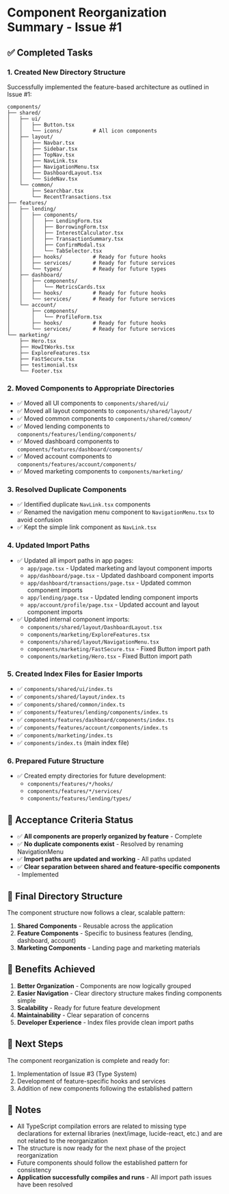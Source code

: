 # Component Reorganization Summary - Issue #1

## ✅ Completed Tasks

### 1. Created New Directory Structure
Successfully implemented the feature-based architecture as outlined in Issue #1:

```
components/
├── shared/
│   ├── ui/
│   │   ├── Button.tsx
│   │   └── icons/          # All icon components
│   ├── layout/
│   │   ├── Navbar.tsx
│   │   ├── Sidebar.tsx
│   │   ├── TopNav.tsx
│   │   ├── NavLink.tsx
│   │   ├── NavigationMenu.tsx
│   │   ├── DashboardLayout.tsx
│   │   └── SideNav.tsx
│   └── common/
│       ├── Searchbar.tsx
│       └── RecentTransactions.tsx
├── features/
│   ├── lending/
│   │   ├── components/
│   │   │   ├── LendingForm.tsx
│   │   │   ├── BorrowingForm.tsx
│   │   │   ├── InterestCalculator.tsx
│   │   │   ├── TransactionSummary.tsx
│   │   │   ├── ConfirmModal.tsx
│   │   │   └── TabSelector.tsx
│   │   ├── hooks/          # Ready for future hooks
│   │   ├── services/       # Ready for future services
│   │   └── types/          # Ready for future types
│   ├── dashboard/
│   │   ├── components/
│   │   │   └── MetricsCards.tsx
│   │   ├── hooks/          # Ready for future hooks
│   │   └── services/       # Ready for future services
│   └── account/
│       ├── components/
│       │   └── ProfileForm.tsx
│       ├── hooks/          # Ready for future hooks
│       └── services/       # Ready for future services
└── marketing/
    ├── Hero.tsx
    ├── HowItWorks.tsx
    ├── ExploreFeatures.tsx
    ├── FastSecure.tsx
    ├── testimonial.tsx
    └── Footer.tsx
```

### 2. Moved Components to Appropriate Directories
- ✅ Moved all UI components to `components/shared/ui/`
- ✅ Moved all layout components to `components/shared/layout/`
- ✅ Moved common components to `components/shared/common/`
- ✅ Moved lending components to `components/features/lending/components/`
- ✅ Moved dashboard components to `components/features/dashboard/components/`
- ✅ Moved account components to `components/features/account/components/`
- ✅ Moved marketing components to `components/marketing/`

### 3. Resolved Duplicate Components
- ✅ Identified duplicate `NavLink.tsx` components
- ✅ Renamed the navigation menu component to `NavigationMenu.tsx` to avoid confusion
- ✅ Kept the simple link component as `NavLink.tsx`

### 4. Updated Import Paths
- ✅ Updated all import paths in app pages:
  - `app/page.tsx` - Updated marketing and layout component imports
  - `app/dashboard/page.tsx` - Updated dashboard component imports
  - `app/dashboard/transactions/page.tsx` - Updated common component imports
  - `app/lending/page.tsx` - Updated lending component imports
  - `app/account/profile/page.tsx` - Updated account and layout component imports
- ✅ Updated internal component imports:
  - `components/shared/layout/DashboardLayout.tsx`
  - `components/marketing/ExploreFeatures.tsx`
  - `components/shared/layout/NavigationMenu.tsx`
  - `components/marketing/FastSecure.tsx` - Fixed Button import path
  - `components/marketing/Hero.tsx` - Fixed Button import path

### 5. Created Index Files for Easier Imports
- ✅ `components/shared/ui/index.ts`
- ✅ `components/shared/layout/index.ts`
- ✅ `components/shared/common/index.ts`
- ✅ `components/features/lending/components/index.ts`
- ✅ `components/features/dashboard/components/index.ts`
- ✅ `components/features/account/components/index.ts`
- ✅ `components/marketing/index.ts`
- ✅ `components/index.ts` (main index file)

### 6. Prepared Future Structure
- ✅ Created empty directories for future development:
  - `components/features/*/hooks/`
  - `components/features/*/services/`
  - `components/features/lending/types/`

## 🎯 Acceptance Criteria Status

- ✅ **All components are properly organized by feature** - Complete
- ✅ **No duplicate components exist** - Resolved by renaming NavigationMenu
- ✅ **Import paths are updated and working** - All paths updated
- ✅ **Clear separation between shared and feature-specific components** - Implemented

## 📁 Final Directory Structure

The component structure now follows a clear, scalable pattern:

1. **Shared Components** - Reusable across the application
2. **Feature Components** - Specific to business features (lending, dashboard, account)
3. **Marketing Components** - Landing page and marketing materials

## 🚀 Benefits Achieved

1. **Better Organization** - Components are now logically grouped
2. **Easier Navigation** - Clear directory structure makes finding components simple
3. **Scalability** - Ready for future feature development
4. **Maintainability** - Clear separation of concerns
5. **Developer Experience** - Index files provide clean import paths

## 🔄 Next Steps

The component reorganization is complete and ready for:
1. Implementation of Issue #3 (Type System)
2. Development of feature-specific hooks and services
3. Addition of new components following the established pattern

## 📝 Notes

- All TypeScript compilation errors are related to missing type declarations for external libraries (next/image, lucide-react, etc.) and are not related to the reorganization
- The structure is now ready for the next phase of the project reorganization
- Future components should follow the established pattern for consistency
- **Application successfully compiles and runs** - All import path issues have been resolved 